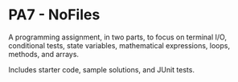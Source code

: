 PA7 - NoFiles
=============
A programming assignment, in two parts, to focus on terminal I/O, conditional tests, state variables, mathematical expressions, loops, methods, and arrays.

Includes starter code, sample solutions, and JUnit tests.
